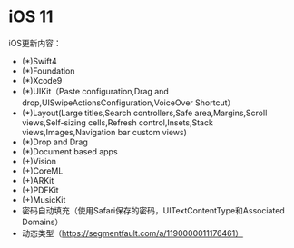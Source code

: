 # iOS 11
iOS更新内容：
* (*)Swift4
* (*)Foundation
* (*)Xcode9
* (*)UIKit（Paste configuration,Drag and drop,UISwipeActionsConfiguration,VoiceOver Shortcut）
* (*)Layout(Large titles,Search controllers,Safe area,Margins,Scroll views,Self-sizing cells,Refresh control,Insets,Stack views,Images,Navigation bar custom views)
* (*)Drop and Drag
* (*)Document based apps
* (+)Vision
* (+)CoreML
* (+)ARKit
* (+)PDFKit
* (+)MusicKit
* 密码自动填充（使用Safari保存的密码，UITextContentType和Associated Domains）
* 动态类型（https://segmentfault.com/a/1190000011176461）

